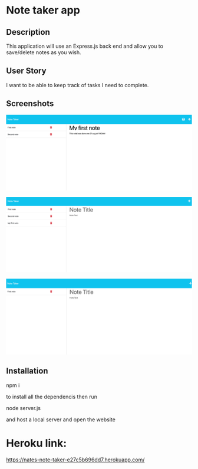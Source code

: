 # Note taker app

## Description

This application will use an Express.js back end and allow you to save/delete notes as you wish.

## User Story

I want to be able to keep track of tasks I need to complete.

## Screenshots 

![First note](/routes/public/assets/images/firstnote.png)

![Saved note](/routes/public/assets/images/savednote.png)

![Deleted note](/routes/public/assets/images/deletednote.png)

## Installation 

npm i  

to install all the dependencis then run

node server.js 

and host a local server and open the website

# Heroku link: 

https://nates-note-taker-e27c5b696dd7.herokuapp.com/
